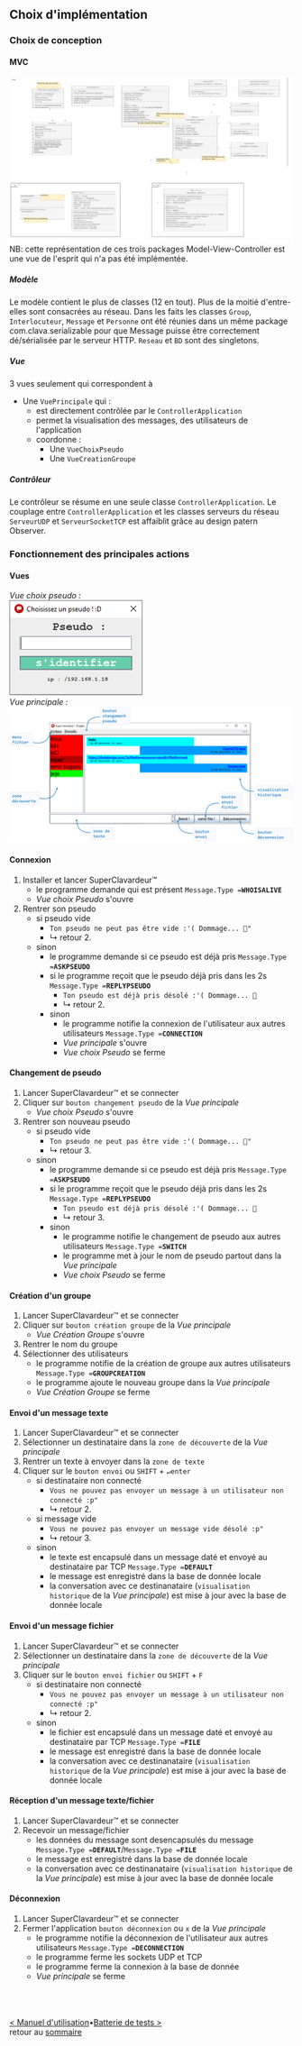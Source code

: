 ## Choix d'implémentation

### Choix de conception
#### MVC
![class](conception/COO-ClassDiagram.png)
NB: cette représentation de ces trois packages Model-View-Controller est une vue de l'esprit qui n'a pas été implémentée.

##### Modèle
Le modèle contient le plus de classes (12 en tout).
Plus de la moitié d'entre-elles sont consacrées au réseau.
Dans les faits les classes `Group`, `Interlocuteur`, `Message` et `Personne` ont été réunies dans un même package com.clava.serializable pour que Message puisse être correctement dé/sérialisée par le serveur HTTP.
`Reseau` et `BD` sont des singletons.

##### Vue
3 vues seulement qui correspondent à 
- Une `VuePrincipale` qui :
	- est directement contrôlée par le `ControllerApplication`
	- permet la visualisation des messages, des utilisateurs de l'application
	- coordonne :
		- Une `VueChoixPseudo` 
		- Une `VueCreationGroupe`

##### Contrôleur
Le contrôleur se résume en une seule classe `ControllerApplication`.
Le couplage entre `ControllerApplication` et les classes serveurs du réseau `ServeurUDP` et `ServeurSocketTCP` est affaiblit grâce au design patern Observer.

### Fonctionnement des principales actions
#### Vues
*Vue choix pseudo :*<br>
![*Vue choix pseudo*](images/VueChoixPseudo.png)<br>
*Vue principale :*<br>
![*Vue principale*](images/VuePrincipale.png)<br>

#### Connexion
1. Installer et lancer SuperClavardeur™
	- le programme demande qui est présent `Message.Type =`**`WHOISALIVE`**
	- *Vue choix Pseudo* s'ouvre
2. Rentrer son pseudo 
	- si pseudo vide
		- `Ton pseudo ne peut pas être vide :'( Dommage... 🙈"`
		- ↳ retour 2.
	- sinon
		- le programme demande si ce pseudo est déjà pris `Message.Type =`**`ASKPSEUDO`**
		- si le programme reçoit que le pseudo déjà pris dans les 2s `Message.Type =`**`REPLYPSEUDO`**
			- `Ton pseudo est déjà pris désolé :'( Dommage... 🙈`
			- ↳ retour 2.
		- sinon
			- le programme notifie la connexion de l'utilisateur aux autres utilisateurs `Message.Type =`**`CONNECTION`**  
			- *Vue principale* s'ouvre
			- *Vue choix Pseudo* se ferme

#### Changement de pseudo
1. Lancer SuperClavardeur™ et se connecter
2. Cliquer sur `bouton changement pseudo` de la *Vue principale*
	- *Vue choix Pseudo* s'ouvre
3. Rentrer son nouveau pseudo 
	- si pseudo vide
		- `Ton pseudo ne peut pas être vide :'( Dommage... 🙈"`
		- ↳ retour 3.
	- sinon
		- le programme demande si ce pseudo est déjà pris `Message.Type =`**`ASKPSEUDO`**
		- si le programme reçoit que le pseudo déjà pris dans les 2s `Message.Type =`**`REPLYPSEUDO`**
			- `Ton pseudo est déjà pris désolé :'( Dommage... 🙈`
			- ↳ retour 3.
		- sinon
			- le programme notifie le changement de pseudo aux autres utilisateurs `Message.Type =`**`SWITCH`**  
			- le programme met à jour le nom de pseudo partout dans la *Vue principale*
			- *Vue choix Pseudo* se ferme

#### Création d'un groupe 
1. Lancer SuperClavardeur™ et se connecter
2. Cliquer sur `bouton création groupe` de la *Vue principale*
	- *Vue Création Groupe* s'ouvre
3. Rentrer le nom du groupe
4. Sélectionner des utilisateurs 
	- le programme notifie de la création de groupe aux autres utilisateurs `Message.Type =`**`GROUPCREATION`**
	- le programme ajoute le nouveau groupe dans la *Vue principale*
	- *Vue Création Groupe* se ferme

#### Envoi d'un message texte
1. Lancer SuperClavardeur™ et se connecter
2. Sélectionner un destinataire dans la `zone de découverte` de la *Vue principale*
3. Rentrer un texte à envoyer dans la `zone de texte` 
4. Cliquer sur le `bouton envoi` ou `SHIFT` + `↵enter`
	- si destinataire non connecté
		- `Vous ne pouvez pas envoyer un message à un utilisateur non connecté :p"`
		- ↳ retour 2.
	- si message vide
		- `Vous ne pouvez pas envoyer un message vide désolé :p"`
		- ↳ retour 3.
	- sinon
		- le texte est encapsulé dans un message daté et envoyé au destinataire par TCP `Message.Type =`**`DEFAULT`**
		- le message est enregistré dans la base de donnée locale
		- la conversation avec ce destinanataire (`visualisation historique` de la *Vue principale*) est mise à jour avec la base de donnée locale

#### Envoi d'un message fichier
1. Lancer SuperClavardeur™ et se connecter
2. Sélectionner un destinataire dans la `zone de découverte` de la *Vue principale*
3. Cliquer sur le `bouton envoi fichier` ou `SHIFT` + `F`
	- si destinataire non connecté
		- `Vous ne pouvez pas envoyer un message à un utilisateur non connecté :p"`
		- ↳ retour 2.
	- sinon
		- le fichier est encapsulé dans un message daté et envoyé au destinataire par TCP `Message.Type =`**`FILE`**
		- le message est enregistré dans la base de donnée locale
		- la conversation avec ce destinanataire (`visualisation historique` de la *Vue principale*) est mise à jour avec la base de donnée locale

#### Réception d'un message texte/fichier
1. Lancer SuperClavardeur™ et se connecter
2. Recevoir un message/fichier 
	- les données du message sont desencapsulés du message `Message.Type =`**`DEFAULT`**/`Message.Type =`**`FILE`**
	- le message est enregistré dans la base de donnée locale
	- la conversation avec ce destinanataire (`visualisation historique` de la *Vue principale*) est mise à jour avec la base de donnée locale

#### Déconnexion
1. Lancer SuperClavardeur™ et se connecter
2. Fermer l'application `bouton déconnexion` ou `x` de la *Vue principale*
	- le programme notifie la déconnexion de l'utilisateur aux autres utilisateurs `Message.Type =`**`DECONNECTION`** 
	- le programme ferme les sockets UDP et TCP
	- le programme ferme la connexion à la base de donnée
	- *Vue principale* se ferme

<br><br><br>
[< Manuel d'utilisation](manuel.md)•[Batterie de tests >](tests.md)<br>
retour au [sommaire](README.md)<br>